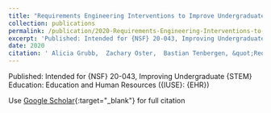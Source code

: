 ```yaml
---
title: "Requirements Engineering Interventions to Improve Undergraduate CS2 Learning Outcomes"
collection: publications
permalink: /publication/2020-Requirements-Engineering-Interventions-to-Improve-Undergraduate-CS2-Learning-Outcomes
excerpt: 'Published: Intended for {NSF} 20-043, Improving Undergraduate {STEM} Education: Education and Human Resources ({IUSE}: {EHR})'
date: 2020
citation: ' Alicia Grubb,  Zachary Oster,  Bastian Tenbergen, &quot;Requirements Engineering Interventions to Improve Undergraduate CS2 Learning Outcomes.&quot;, 2020.'
---
```

Published: Intended for {NSF} 20-043, Improving Undergraduate {STEM} Education: Education and Human Resources ({IUSE}: {EHR})

Use [Google Scholar](https://scholar.google.com/scholar?q=Requirements+Engineering+Interventions+to+Improve+Undergraduate+CS2+Learning+Outcomes){:target="_blank"} for full citation